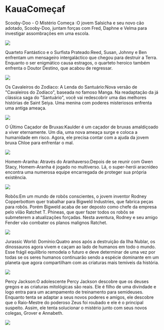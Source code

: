 # KauaComeçaf 
Scooby-Doo - O Mistério Começa :O jovem Salsicha e seu novo cão adotado, Scooby-Doo, juntam forças com Fred, Daphne e Velma para investigar assombrações em uma escola.

![](https://media1.tenor.com/m/lsi0tVsuRYYAAAAd/scooby-doo-scooby-doo-movie.gif)

Quarteto Fantástico e o Surfista Prateado:Reed, Susan, Johnny e Ben enfrentam um mensageiro intergaláctico que chegou para destruir a Terra. Enquanto o ser enigmático causa estragos, o quarteto heroico também enfrenta o Doutor Destino, que acabou de regressar.

![](https://media1.tenor.com/m/_gG16SqhqDIAAAAd/fantastic-four-i-got-you.gif)

Os Cavaleiros do Zodíaco: A Lenda do Santuário:Nova versão de "Cavaleiros do Zodíaco", baseada no famoso Manga. Na readaptação da já clássica saga do "Santuário", você vai redescobrir uma das melhores histórias de Saint Seiya. Uma menina com poderes misteriosos enfrenta uma antiga ameaça.

![](https://media1.tenor.com/m/GlZy2K3y0i0AAAAd/salvar-saintseiya.gif)

O Último Caçador de Bruxas:Kaulder é um caçador de bruxas amaldiçoado a viver eternamente. Um dia, uma nova ameaça surge e coloca a humanidade em risco. Agora, ele precisa contar com a ajuda da jovem bruxa Chloe para enfrentar o mal.

![](https://media1.tenor.com/m/QmRTW_0GS-4AAAAC/vin-diesel-the-last-witch-hunter.gif)

Homem-Aranha: Através do Aranhaverso:Depois de se reunir com Gwen Stacy, Homem-Aranha é jogado no multiverso. Lá, o super-herói aracnídeo encontra uma numerosa equipe encarregada de proteger sua própria existência.

![](https://media1.tenor.com/m/4gXGUV26ovoAAAAd/miguel-ohara-spiderman2099.gif)

Robôs:Em um mundo de robôs conscientes, o jovem inventor Rodney Copperbottom quer trabalhar para Bigweld Industries, que fabrica peças para robôs. Porém Bigweld acaba de ser deposto como chefe da empresa pelo vilão Ratchet T. Phineas, que quer fazer todos os robôs se submeterem a atualizações forçadas. Nesta aventura, Rodney e seu amigo Fender vão combater os planos malignos Ratchet.

![](https://media1.tenor.com/m/mjAy4J0_9n4AAAAd/robots-rodney.gif)

Jurassic World: Domínio:Quatro anos após a destruição da Ilha Nublar, os dinossauros agora vivem e caçam ao lado de humanos em todo o mundo. Esse frágil equilíbrio remodela o futuro e deve determinar de uma vez por todas se os seres humanos continuarão sendo a espécie dominante em um planeta que agora compartilham com as criaturas mais temíveis da história.

![](https://media1.tenor.com/m/Cd_vC25xGOYAAAAC/jurassic-world-pyroraptor.gif)

Percy Jackson:O adolescente Percy Jackson descobre que os deuses gregos e as criaturas mitológicas são reais. Ele é filho de uma divindade e logo entra para um acampamento de treinamento para semideuses. Enquanto tenta se adaptar a seus novos poderes e amigos, ele descobre que o Raio-Mestre do poderoso Zeus foi roubado e ele é o principal suspeito. Assim, ele tenta solucionar o mistério junto com seus novos colegas, Grover e Annabeth.

![](https://media1.tenor.com/m/YZgBE-HI3_cAAAAd/logan-lerman-percy-jackson.gif)
